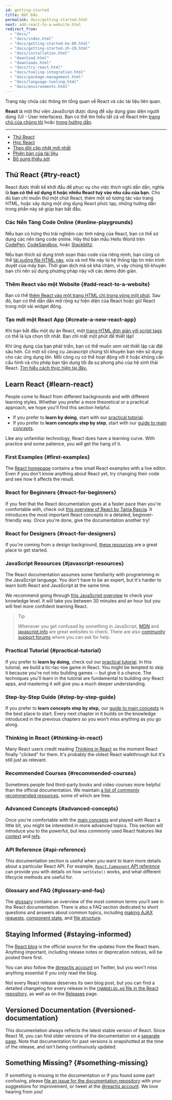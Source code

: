 ```yaml
---
id: getting-started
title: Bắt Đầu
permalink: docs/getting-started.html
next: add-react-to-a-website.html
redirect_from:
  - "docs/"
  - "docs/index.html"
  - "docs/getting-started-ko-KR.html"
  - "docs/getting-started-zh-CN.html"
  - "docs/installation.html"
  - "download.html"
  - "downloads.html"
  - "docs/try-react.html"
  - "docs/tooling-integration.html"
  - "docs/package-management.html"
  - "docs/language-tooling.html"
  - "docs/environments.html"
---
```


Trang này chứa các thông tin tổng quan về React và các tài liệu liên quan.

**React** là một thư viện JavaScript được dùng để xây dựng giao diện người dùng (UI - User interfaces). Bạn có thể tìm hiểu tất cả về React trên [trang chủ của chúng tôi](/) hoặc [trong hướng dẫn](/tutorial/tutorial.html).

---

- [Thử React](#try-react)
- [Học React](#learn-react)
- [Theo dõi cập nhật mới nhất](#staying-informed)
- [Phiên bản của tài liệu](#versioned-documentation)
- [Bổ sung thiếu sót](#something-missing)

## Thử React {#try-react}
React được thiết kế khởi đầu để phục vụ cho việc thích nghi dần dần, nghĩa là **bạn có thể sử dụng ít hoặc nhiều React tuỳ vào nhu cầu của bạn.** Cho dù bạn chỉ muốn thử một chút React, thêm một số tương tác vào trang HTML, hoặc xây dựng một ứng dụng React phức tạp, những hướng dẫn trong phần này sẽ giúp bạn bắt đầu.

### Các Nền Tảng Code Online {#online-playgrounds}

Nếu bạn có hứng thú trải nghiệm các tính năng của React, bạn có thể sử dụng các nền tảng code online. Hãy thử bản mẫu Hello World trên [CodePen](codepen://hello-world), [CodeSandbox](https://codesandbox.io/s/new), hoặc [Stackblitz](https://stackblitz.com/fork/react).

Nếu bạn thích sử dụng trình soạn thảo code của riêng mình, bạn cũng có thể [tải xuống file HTML này](https://raw.githubusercontent.com/reactjs/reactjs.org/master/static/html/single-file-example.html), sửa và mở file này từ hệ thống tập tin trên trình duyệt của máy bạn. Thời gian dịch mã sẽ khá chậm, vì vậy chúng tôi khuyên bạn chỉ nên sử dụng phương pháp này với các demo đơn giản.

### Thêm React vào một Website {#add-react-to-a-website}

Bạn có thể [thêm React vào một trang HTML chỉ trong vòng một phút](/docs/add-react-to-a-website.html). Sau đó, bạn có thể dần dần mở rộng sự hiện diện của React hoặc giữ React trong một vài widget động.

### Tạo mới một React App {#create-a-new-react-app}

Khi bạn bắt đầu một dự án React, một [trang HTML đơn giản với script tags](/docs/add-react-to-a-website.html) có thể là lựa chọn tốt nhất. Bạn chỉ mất một phút để thiết lập!

Khi ứng dụng của bạn phát triển, bạn có thể muốn xem xét thiết lập cài đặt sâu hơn. Có một số công cụ Javascript chúng tôi khuyên bạn nên sử dụng cho các ứng dụng lớn. Mỗi công cụ có thể hoạt động với ít hoặc không cần cấu hình và cho phép bạn tận dụng tối đa sự phong phú của hệ sinh thái React. [Tìm hiểu cách thực hiện tại đây.](/docs/create-a-new-react-app.html)

## Learn React {#learn-react}

People come to React from different backgrounds and with different learning styles. Whether you prefer a more theoretical or a practical approach, we hope you'll find this section helpful.

* If you prefer to **learn by doing**, start with our [practical tutorial](/tutorial/tutorial.html).
* If you prefer to **learn concepts step by step**, start with our [guide to main concepts](/docs/hello-world.html).

Like any unfamiliar technology, React does have a learning curve. With practice and some patience, you *will* get the hang of it.

### First Examples {#first-examples}

The [React homepage](/) contains a few small React examples with a live editor. Even if you don't know anything about React yet, try changing their code and see how it affects the result.

### React for Beginners {#react-for-beginners}

If you feel that the React documentation goes at a faster pace than you're comfortable with, check out [this overview of React by Tania Rascia](https://www.taniarascia.com/getting-started-with-react/). It introduces the most important React concepts in a detailed, beginner-friendly way. Once you're done, give the documentation another try!

### React for Designers {#react-for-designers}

If you're coming from a design background, [these resources](https://reactfordesigners.com/) are a great place to get started.

### JavaScript Resources {#javascript-resources}

The React documentation assumes some familiarity with programming in the JavaScript language. You don't have to be an expert, but it's harder to learn both React and JavaScript at the same time.

We recommend going through [this JavaScript overview](https://developer.mozilla.org/en-US/docs/Web/JavaScript/A_re-introduction_to_JavaScript) to check your knowledge level. It will take you between 30 minutes and an hour but you will feel more confident learning React.

>Tip
>
>Whenever you get confused by something in JavaScript, [MDN](https://developer.mozilla.org/en-US/docs/Web/JavaScript) and [javascript.info](https://javascript.info/) are great websites to check. There are also [community support forums](/community/support.html) where you can ask for help.

### Practical Tutorial {#practical-tutorial}

If you prefer to **learn by doing,** check out our [practical tutorial](/tutorial/tutorial.html). In this tutorial, we build a tic-tac-toe game in React. You might be tempted to skip it because you're not into building games -- but give it a chance. The techniques you'll learn in the tutorial are fundamental to building *any* React apps, and mastering it will give you a much deeper understanding.

### Step-by-Step Guide {#step-by-step-guide}

If you prefer to **learn concepts step by step,** our [guide to main concepts](/docs/hello-world.html) is the best place to start. Every next chapter in it builds on the knowledge introduced in the previous chapters so you won't miss anything as you go along.

### Thinking in React {#thinking-in-react}

Many React users credit reading [Thinking in React](/docs/thinking-in-react.html) as the moment React finally "clicked" for them. It's probably the oldest React walkthrough but it's still just as relevant.

### Recommended Courses {#recommended-courses}

Sometimes people find third-party books and video courses more helpful than the official documentation. We maintain [a list of commonly recommended resources](/community/courses.html), some of which are free.

### Advanced Concepts {#advanced-concepts}

Once you're comfortable with the [main concepts](/docs/hello-world.html) and played with React a little bit, you might be interested in more advanced topics. This section will introduce you to the powerful, but less commonly used React features like [context](/docs/context.html) and [refs](/docs/refs-and-the-dom.html).

### API Reference {#api-reference}

This documentation section is useful when you want to learn more details about a particular React API. For example, [`React.Component` API reference](/docs/react-component.html) can provide you with details on how `setState()` works, and what different lifecycle methods are useful for.

### Glossary and FAQ {#glossary-and-faq}

The [glossary](/docs/glossary.html) contains an overview of the most common terms you'll see in the React documentation. There is also a FAQ section dedicated to short questions and answers about common topics, including [making AJAX requests](/docs/faq-ajax.html), [component state](/docs/faq-state.html), and [file structure](/docs/faq-structure.html).

## Staying Informed {#staying-informed}

The [React blog](/blog/) is the official source for the updates from the React team. Anything important, including release notes or deprecation notices, will be posted there first.

You can also follow the [@reactjs account](https://twitter.com/reactjs) on Twitter, but you won't miss anything essential if you only read the blog.

Not every React release deserves its own blog post, but you can find a detailed changelog for every release in the [`CHANGELOG.md` file in the React repository](https://github.com/facebook/react/blob/master/CHANGELOG.md), as well as on the [Releases](https://github.com/facebook/react/releases) page.

## Versioned Documentation {#versioned-documentation}

This documentation always reflects the latest stable version of React. Since React 16, you can find older versions of the documentation on a [separate page](/versions). Note that documentation for past versions is snapshotted at the time of the release, and isn't being continuously updated.

## Something Missing? {#something-missing}

If something is missing in the documentation or if you found some part confusing, please [file an issue for the documentation repository](https://github.com/reactjs/reactjs.org/issues/new) with your suggestions for improvement, or tweet at the [@reactjs account](https://twitter.com/reactjs). We love hearing from you!
